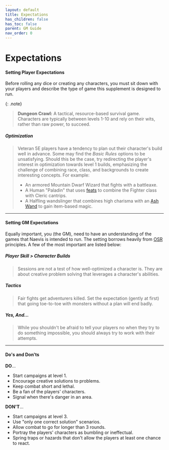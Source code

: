 ```yaml
---
layout: default
title: Expectations
has_children: false
has_toc: false
parent: GM Guide
nav_order: 0
---
```


# Expectations

#### Setting Player Expectations

Before rolling any dice or creating any characters, you must sit down with your players and describe the type of game this supplement is designed to run.

{: .note}
> **Dungeon Crawl:** A tactical, resource-based survival game. Characters are typically between levels 1-10 and rely on their wits, rather than raw power, to succeed.

##### Optimization

> Veteran 5E players have a tendency to plan out their character's build well in advance. Some may find the *Basic Rules* options to be unsatisfying. Should this be the case, try redirecting the player's interest in optimization towards level 1 builds, emphasizing the challenge of combining race, class, and backgrounds to create interesting concepts. For example:
> 
> * An armored Mountain Dwarf Wizard that fights with a battleaxe.
> * A Human "Paladin" that uses [feats](../more/feats/index) to combine the Fighter class with Cleric cantrips.
> * A Halfling wandslinger that combines high charisma with an [Ash Wand](../../data/magic_items/ash_wand) to gain item-based magic.

---

#### Setting GM Expectations

Equally important, you (the GM), need to have an understanding of the games that Naevis is intended to run. The setting borrows heavily from [OSR](https://en.wikipedia.org/wiki/Old_School_Renaissance#Style_of_play) principles. A few of the most important are listed below:

##### Player Skill > Character Builds

> Sessions are not a test of how well-optimized a character is. They are about creative problem solving that leverages a character's abilities. 

##### Tactics

> Fair fights get adventurers killed. Set the expectation (gently at first) that going toe-to-toe with monsters without a plan will end badly. 

##### Yes, And...

> While you shouldn't be afraid to tell your players no when they try to do something impossible, you should always try to work with their attempts.

---

#### Do's and Don'ts

**DO**... 

* Start campaigns at level 1.
* Encourage creative solutions to problems.
* Keep combat short and lethal.
* Be a fan of the players' characters.
* Signal when there's danger in an area.

**DON'T**...

* Start campaigns at level 3.
* Use "only one correct solution" scenarios.
* Allow combat to go for longer than 3 rounds.
* Portray the players' characters as bumbling or ineffectual.
* Spring traps or hazards that don't allow the players at least one chance to react.